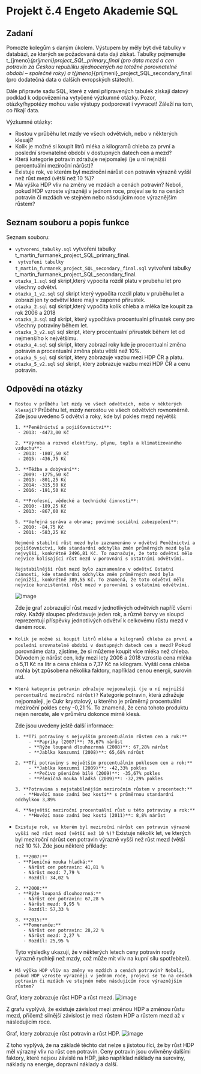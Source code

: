 # Projekt č.4 Engeto Akademie SQL

## Zadaní
Pomozte kolegům s daným úkolem. Výstupem by měly být dvě tabulky v databázi, ze kterých se požadovaná data dají získat. Tabulky pojmenujte t_{jmeno}_{prijmeni}_project_SQL_primary_final (pro data mezd a cen potravin za Českou republiku sjednocených na totožné porovnatelné období – společné roky) a t_{jmeno}_{prijmeni}_project_SQL_secondary_final (pro dodatečná data o dalších evropských státech).

Dále připravte sadu SQL, které z vámi připravených tabulek získají datový podklad k odpovězení na vytyčené výzkumné otázky. Pozor, otázky/hypotézy mohou vaše výstupy podporovat i vyvracet! Záleží na tom, co říkají data.

Výzkumné otázky:
- Rostou v průběhu let mzdy ve všech odvětvích, nebo v některých klesají?
- Kolik je možné si koupit litrů mléka a kilogramů chleba za první a poslední srovnatelné období v dostupných datech cen a mezd?
- Která kategorie potravin zdražuje nejpomaleji (je u ní nejnižší percentuální meziroční nárůst)?
- Existuje rok, ve kterém byl meziroční nárůst cen potravin výrazně vyšší než růst mezd (větší než 10 %)?
- Má výška HDP vliv na změny ve mzdách a cenách potravin? Neboli, pokud HDP vzroste výrazněji v jednom roce, projeví se to na cenách potravin či mzdách ve stejném nebo násdujícím roce výraznějším růstem?

## Seznam souboru a popis funkce
Seznam souboru:
- `vytvoreni_tabulky.sql` vytvořeni tabulky t_martin_furmanek_project_SQL_primary_final.
- ` vytvořeni tabulky t_martin_furmanek_project_SQL_secondary_final.sql` vytvořeni tabulky t_martin_furmanek_project_SQL_secondary_final.
- `otazka_1.sql` sql skript,který vypocita rozdil platu v prubehu let pro všechny odvětví.
- `otazka_1_v2.sql` sql skript který vypočita rozdil platu v pruběhu let a zobrazi jen ty odvětví ktere maji v zaporné přirustek.
- `otazka_2.sql` sql skript,který vypočita kolik chleba a mléka lze koupit za rok 2006 a 2018
- `otazka_3.sql` sql skript, který vypočitáva procentualní přirustek ceny pro všechny potraviny během let.
- `otazka_3_v2.sql` sql skript, ktery procentualní přirustek během let od nejmenšího k největšímu.
- `otazka_4.sql` sql skript, ktery zobrazí roky kde je procentualní změna potravin a procentualní změna platu větší než 10%.
- `otazka_5_sql` sql skript, ktery zobrazuje vazbu mezi HDP ČR a platu.
- `otazka_5_v2.sql` sql skript, ktery zobrazuje vazbu mezi HDP ČR a cenu potravin.


## Odpovědí na otázky
- `Rostou v průběhu let mzdy ve všech odvětvích, nebo v některých klesají?` Průběhu let, mzdy nerostou ve všech odvětvích rovnoměrně. Zde jsou uvedeno 5 odvětví a roky, kde byl pokles mezd největší:
  
      1. **Peněžnictví a pojišťovnictví**:
       - 2013: -4473,00 Kč

      2. **Výroba a rozvod elektřiny, plynu, tepla a klimatizovaného vzduchu**:
       - 2013: -1807,50 Kč
       - 2015: -436,75 Kč

      3. **Těžba a dobývání**:
       - 2009: -1275,50 Kč
       - 2013: -801,25 Kč
       - 2014: -315,50 Kč
       - 2016: -191,50 Kč

      4. **Profesní, vědecké a technické činnosti**:
       - 2010: -189,25 Kč
       - 2013: -867,00 Kč

      5. **Veřejná správa a obrana; povinné sociální zabezpečení**:
       - 2010: -84,75 Kč
       - 2011: -583,25 Kč
      
      Nejméně stabilní růst mezd bylo zaznamenáno v odvětví Peněžnictví a pojišťovnictví, kde standardní odchylka změn průměrných mezd byla nejvyšší, konkrétně 2496,81 Kč. To naznačuje, že toto odvětví mělo nejvíce kolísající růst mezd v porovnání s ostatními odvětvími.
  
      Nejstabilnější růst mezd bylo zaznamenáno v odvětví Ostatní činnosti, kde standardní odchylka změn průměrných mezd byla nejnižší, konkrétně 389,55 Kč. To znamená, že toto odvětví mělo nejvíce konzistentní růst mezd v porovnání s ostatními odvětvími.

  ![image](https://github.com/user-attachments/assets/0e4e07ce-c65c-4cec-9ee4-efef27ae4c58)

  Zde je graf zobrazující růst mezd v jednotlivých odvětvích napříč všemi roky. Každý sloupec představuje jeden rok, a různé barvy ve sloupci reprezentují příspěvky jednotlivých odvětví k celkovému růstu mezd v daném roce.


  
- `Kolik je možné si koupit litrů mléka a kilogramů chleba za první a poslední srovnatelné období v dostupných datech cen a mezd?` Pokud porovnáme data, zjistíme, že si můžeme koupit více mléka než chleba. Důvodem je nárůst cen, kdy mezi lety 2006 a 2018 vzrostla cena mléka o 5,11 Kč na litr a cena chleba o 7,37 Kč na kilogram. Vyšší cena chleba mohla být způsobena několika faktory, například cenou energií, surovin atd.


  
- `Která kategorie potravin zdražuje nejpomaleji (je u ní nejnižší percentuální meziroční nárůst)?`
  Kategorie potravin, která zdražuje nejpomaleji, je Cukr krystalový, u kterého je průměrný procentuální meziroční pokles ceny -0,21 %. To znamená, že cena tohoto produktu nejen neroste, ale v průměru dokonce mírně klesá.

  Zde jsou uvedeny ještě další informace: 

      1. **Tři potraviny s nejvyšším procentuálním růstem cen a rok:**
           - **Papriky (2007)**: 78,67% nárůst
           - **Rýže loupaná dlouhozrnná (2008)**: 67,28% nárůst
           - **Jablka konzumní (2008)**: 65,68% nárůst

      2. **Tři potraviny s největším procentuálním poklesem cen a rok:**
           - **Jablka konzumní (2009)**: -42,33% pokles
           - **Pečivo pšeničné bílé (2009)**: -35,67% pokles
           - **Pšeničná mouka hladká (2009)**: -32,29% pokles

      3. **Potravina s nejstabilnějším meziročním růstem v procentech:**
         - **Hovězí maso zadní bez kosti** s průměrnou standardní odchylkou 3,89%

      4. **Největší meziroční procentuální růst u této potraviny a rok:**
         - **Hovězí maso zadní bez kosti (2011)**: 8,8% nárůst

  
- `Existuje rok, ve kterém byl meziroční nárůst cen potravin výrazně vyšší než růst mezd (větší než 10 %)?` Existuje několik let, ve kterých byl meziroční nárůst cen potravin výrazně vyšší než růst mezd (větší než 10 %). Zde jsou některé příklady:

      1. **2007:**
       - **Pšeničná mouka hladká:** 
         - Nárůst cen potravin: 41,81 %
         - Nárůst mezd: 7,79 %
         - Rozdíl: 34,02 %

      2. **2008:**
       - **Rýže loupaná dlouhozrnná:** 
         - Nárůst cen potravin: 67,28 %
         - Nárůst mezd: 9,95 %
         - Rozdíl: 57,33 %

      3. **2015:**
       - **Pomeranče:** 
         - Nárůst cen potravin: 28,22 %
         - Nárůst mezd: 2,27 %
         - Rozdíl: 25,95 %

  Tyto výsledky ukazují, že v některých letech ceny potravin rostly výrazně rychleji než mzdy, což může mít vliv na kupní sílu spotřebitelů.


  
- `Má výška HDP vliv na změny ve mzdách a cenách potravin? Neboli, pokud HDP vzroste výrazněji v jednom roce, projeví se to na cenách potravin či mzdách ve stejném nebo násdujícím roce výraznějším růstem?`

Graf, ktery zobrazuje růst HDP a růst mezd.
![image](https://github.com/user-attachments/assets/96bd38d3-0557-4056-8cd3-88224b6469f9)

Z grafu vyplývá, že existuje závislost mezi změnou HDP a změnou růstu mezd, přičemž silnější závislost je mezi růstem HDP a růstem mezd až v následujícím roce.

Graf, ktery zobrazuje růst potravin a růst HDP.
![image](https://github.com/user-attachments/assets/4e9f34c7-d8ce-4a80-b2bd-5be5c0c3d751)

Z toho vyplývá, že na základě těchto dat nelze s jistotou říci, že by růst HDP měl výrazný vliv na růst cen potravin. Ceny potravin jsou ovlivněny dalšími faktory, které nejsou závislé na HDP, jako například náklady na suroviny, náklady na energie, dopravní náklady a další.



